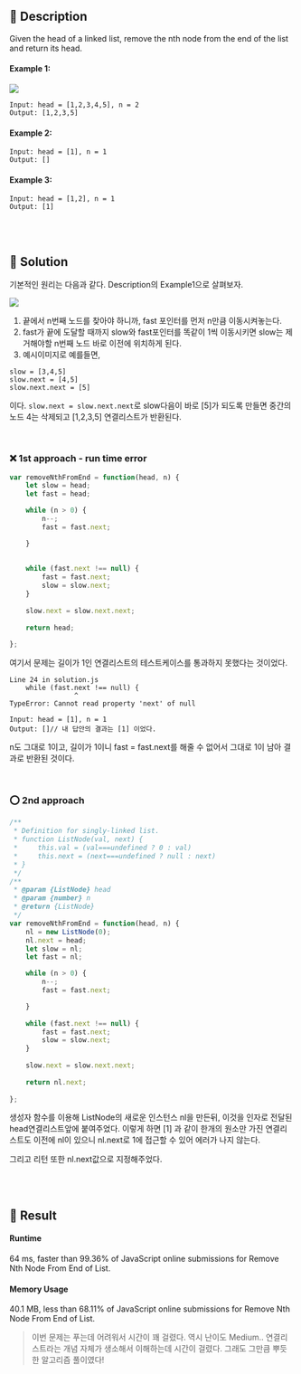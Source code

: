 ## 🧪 Description
Given the head of a linked list, remove the nth node from the end of the list and return its head.

 

#### Example 1:
![](https://images.velog.io/images/gygy/post/e2b05652-9172-4b3e-ab1b-9ec40b86dbf9/image.png)
```
Input: head = [1,2,3,4,5], n = 2
Output: [1,2,3,5]
```
#### Example 2:
```
Input: head = [1], n = 1
Output: []
```
#### Example 3:
```
Input: head = [1,2], n = 1
Output: [1]
```

<br>
<br>

## 💊 Solution

기본적인 원리는 다음과 같다. Description의 Example1으로 살펴보자.

![](https://images.velog.io/images/gygy/post/6d859d5a-6053-4f2d-a628-587a4eaf12c3/KakaoTalk_20211108_134705157.jpg)


1. 끝에서 n번째 노드를 찾아야 하니까, fast 포인터를 먼저 n만큼 이동시켜놓는다.
2. fast가 끝에 도달할 때까지 slow와 fast포인터를 똑같이 1씩 이동시키면 slow는 제거해야할 n번째 노드 바로 이전에 위치하게 된다.
3. 예시이미지로 예를들면, 
```
slow = [3,4,5]
slow.next = [4,5] 
slow.next.next = [5]
```
이다.
`slow.next = slow.next.next`로 slow다음이 바로 [5]가 되도록 만들면 중간의 노드 4는 삭제되고 [1,2,3,5] 연결리스트가 반환된다.

<br>

### ❌ 1st approach - run time error
```js
var removeNthFromEnd = function(head, n) {
    let slow = head;
    let fast = head;

    while (n > 0) {
        n--;
        fast = fast.next;

    }
    
    
    while (fast.next !== null) {
        fast = fast.next;
        slow = slow.next;
    }
    
    slow.next = slow.next.next;
    
    return head;
    
};
```


여기서 문제는 길이가 1인 연결리스트의 테스트케이스를 통과하지 못했다는 것이었다.
```
Line 24 in solution.js
    while (fast.next !== null) {
                ^
TypeError: Cannot read property 'next' of null
      
Input: head = [1], n = 1
Output: []// 내 답안의 결과는 [1] 이었다.
```
n도 그대로 1이고,
길이가 1이니 fast = fast.next를 해줄 수 없어서 그대로 1이 남아 결과로 반환된 것이다.


<br>


### ⭕ 2nd approach
```js
/**
 * Definition for singly-linked list.
 * function ListNode(val, next) {
 *     this.val = (val===undefined ? 0 : val)
 *     this.next = (next===undefined ? null : next)
 * }
 */
/**
 * @param {ListNode} head
 * @param {number} n
 * @return {ListNode}
 */
var removeNthFromEnd = function(head, n) {
    nl = new ListNode(0);
    nl.next = head;
    let slow = nl;
    let fast = nl;

    while (n > 0) {
        n--;
        fast = fast.next;

    }
    
    while (fast.next !== null) {
        fast = fast.next;
        slow = slow.next;
    }
    
    slow.next = slow.next.next;
    
    return nl.next;
    
};
```

생성자 함수를 이용해 ListNode의 새로운 인스턴스 nl을 만든뒤, 이것을 인자로 전달된 head연결리스트앞에 붙여주었다. 이렇게 하면 [1] 과 같이 한개의 원소만 가진 연결리스트도 이전에 nl이 있으니 nl.next로 1에 접근할 수 있어 에러가 나지 않는다.

그리고 리턴 또한 nl.next값으로 지정해주었다.

<br>
<br>

## 🧫 Result
#### Runtime
 64 ms, faster than 99.36% of JavaScript online submissions for Remove Nth Node From End of List.
#### Memory Usage
40.1 MB, less than 68.11% of JavaScript online submissions for Remove Nth Node From End of List.

>이번 문제는 푸는데 어려워서 시간이 꽤 걸렸다. 역시 난이도 Medium.. 연결리스트라는 개념 자체가 생소해서 이해하는데 시간이 걸렸다. 
그래도 그만큼 뿌듯한 알고리즘 풀이였다!

